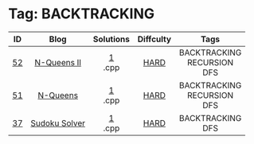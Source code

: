 
# Tag: BACKTRACKING
| ID | Blog | Solutions | Diffculty | Tags |
|:----:|:----:|:-------:|:----:|:----:|
| [52]() | [N-Queens II](https://helloacm.com/using-recursive-backtracking-algorithm-to-solve-classic-n-queen-problem/) | [1](https://github.com/DoctorLai/ACM/tree/master/leetcode/52.%20N-Queens%20II)<br/>.cpp | [HARD](https://github.com/DoctorLai/ACM/blob/master/leetcode/HARD.md) | BACKTRACKING <BR/> RECURSION <BR/> DFS |
| [51]() | [N-Queens](https://helloacm.com/using-recursive-backtracking-algorithm-to-solve-classic-n-queen-problem/) | [1](https://github.com/DoctorLai/ACM/tree/master/leetcode/51.%20N-Queens)<br/>.cpp | [HARD](https://github.com/DoctorLai/ACM/blob/master/leetcode/HARD.md) | BACKTRACKING <BR/> RECURSION <BR/> DFS |
| [37](https://leetcode.com/problems/sudoku-solver/) | [Sudoku Solver](https://helloacm.com/depth-first-search-backtracking-algorithm-to-solve-a-sudoku-game/) | [1](https://github.com/DoctorLai/ACM/tree/master/leetcode/37.%20Sudoku%20Solver)<br/>.cpp | [HARD](https://github.com/DoctorLai/ACM/blob/master/leetcode/HARD.md) | BACKTRACKING <BR/> DFS |
